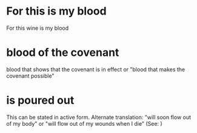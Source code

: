 
# For this is my blood
For this wine is my blood

# blood of the covenant
blood that shows that the covenant is in effect or "blood that makes the covenant possible"

# is poured out
This can be stated in active form. Alternate translation: "will soon flow out of my body" or "will flow out of my wounds when I die" (See: )